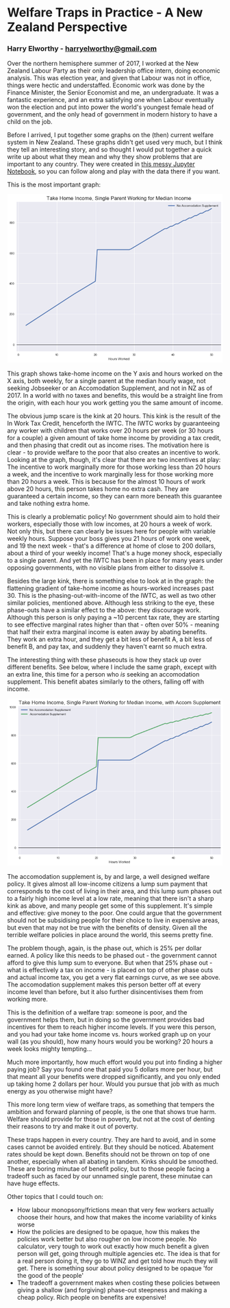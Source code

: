 # Welfare Traps in Practice - A New Zealand Perspective
### Harry Elworthy - harryelworthy@gmail.com

Over the northern hemisphere summer of 2017, I worked at the New Zealand Labour Party as their only leadership office intern, doing economic analysis. This was election year, and given that Labour was not in office, things were hectic and understaffed. Economic work was done by the Finance Minister, the Senior Economist and me, an undergraduate. It was a fantastic experience, and an extra satisfying one when Labour eventually won the election and put into power the world's youngest female head of government, and the only head of government in modern history to have a child on the job.

Before I arrived, I put together some graphs on the (then) current welfare system in New Zealand. These graphs didn't get used very much, but I think they tell an interesting story, and so thought I would put together a quick write up about what they mean and why they show problems that are important to any country. They were created in [this messy Jupyter Notebook](WorkingForFamilies.ipynb), so you can follow along and play with the data there if you want.

This is the most important graph:

![Figure 1](https://github.com/harryelworthy/Labour-Welfare-Work/blob/master/Take%20Home%20Income%2C%20Single%20Parent%20Working%20for%20Median%20Income.png)

This graph shows take-home income on the Y axis and hours worked on the X axis, both weekly, for a single parent at the median hourly wage, not seeking Jobseeker or an Accomodation Supplement, and not in NZ as of 2017. In a world with no taxes and benefits, this would be a straight line from the origin, with each hour you work getting you the same amount of income.

The obvious jump scare is the kink at 20 hours. This kink is the result of the In Work Tax Credit, henceforth the IWTC. The IWTC works by guaranteeing any worker with children that works over 20 hours per week (or 30 hours for a couple) a given amount of take home income by providing a tax credit, and then phasing that credit out as income rises. The motivation here is clear - to provide welfare to the poor that also creates an incentive to work. Looking at the graph, though, it's clear that there are two incentives at play: The incentive to work marginally more for those working less than 20 hours a week, and the incentive to work marginally less for those working more than 20 hours a week. This is because for the almost 10 hours of work above 20 hours, this person takes home no extra cash. They are guaranteed a certain income, so they can earn more beneath this guarantee and take nothing extra home. 

This is clearly a problematic policy! No government should aim to hold their workers, especially those with low incomes, at 20 hours a week of work. Not only this, but there can clearly be issues here for people with variable weekly hours. Suppose your boss gives you 21 hours of work one week, and 19 the next week - that's a difference at home of close to 200 dollars, about a third of your weekly income! That's a huge money shock, especially to a single parent. And yet the IWTC has been in place for many years under opposing governments, with no visible plans from either to dissolve it. 

Besides the large kink, there is something else to look at in the graph: the flattening gradient of take-home income as hours-worked increases past 30. This is the phasing-out-with-income of the IWTC, as well as two other similar policies, mentioned above. Although less striking to the eye, these phase-outs have a similar effect to the above: they discourage work. Although this person is only paying a ~10 percent tax rate, they are starting to see effective marginal rates higher than that - often over 50% - meaning that half their extra marginal income is eaten away by abating benefits. They work an extra hour, and they get a bit less of benefit A, a bit less of benefit B, and pay tax, and suddenly they haven't earnt so much extra.

The interesting thing with these phaseouts is how they stack up over different benefits. See below, where I include the same graph, except with an extra line, this time for a person who *is* seeking an accomodation supplement. This benefit abates similarly to the others, falling off with income.

![Figure 2](https://github.com/harryelworthy/Labour-Welfare-Work/blob/master/Take%20Home%20Income%2C%20Single%20Parent%20Working%20for%20Median%20Income%2C%20with%20Accom%20Supplement.png)

The accomodation supplement is, by and large, a well designed welfare policy. It gives almost all low-income citizens a lump sum payment that corresponds to the cost of living in their area, and this lump sum phases out to a fairly high income level at a low rate, meaning that there isn't a sharp kink as above, and many people get some of this supplement. It's simple and effective: give money to the poor. One could argue that the government should not be subsidising people for their choice to live in expensive areas, but even that may not be true with the benefits of density. Given all the terrible welfare policies in place around the world, this seems pretty fine.

The problem though, again, is the phase out, which is 25% per dollar earned. A policy like this needs to be phased out - the government cannot afford to give this lump sum to everyone. But when that 25% phase out - what is effectively a tax on income - is placed on top of other phase outs and actual income tax, you get a very flat earnings curve, as we see above. The accomodation supplement makes this person better off at every income level than before, but it also further disincentivises them from working more.

This is the definition of a welfare trap: someone is poor, and the government helps them, but in doing so the government provides bad incentives for them to reach higher income levels. If you were this person, and you had your take home income vs. hours worked graph up on your wall (as you should), how many hours would you be working? 20 hours a week looks mighty tempting...

Much more importantly, how much effort would you put into finding a higher paying job? Say you found one that paid you 5 dollars more per hour, but that meant all your benefits were dropped significantly, and you only ended up taking home 2 dollars per hour. Would you pursue that job with as much energy as you otherwise might have?

This more long term view of welfare traps, as something that tempers the ambition and forward planning of people, is the one that shows true harm. Welfare should provide for those in poverty, but not at the cost of denting their reasons to try and make it out of poverty.

These traps happen in every country. They are hard to avoid, and in some cases cannot be avoided entirely. But they should be noticed. Abatement rates should be kept down. Benefits should not be thrown on top of one another, especially when all abating in tandem. Kinks should be smoothed. These are boring minutae of benefit policy, but to those people facing a tradeoff such as faced by our unnamed single parent, these minutae can have huge effects.



Other topics that I could touch on:
* How labour monopsony/frictions mean that very few workers actually choose their hours, and how that makes the income variability of kinks worse
* How the policies are designed to be opaque, how this makes the policies work better but also rougher on low income people. No calculator, very tough to work out exactly how much benefit a given person will get, going through multiple agencies etc. The idea is that for a real person doing it, they go to WINZ and get told how much they will get. There is something sour about policy designed to be opaque 'for the good of the people'
* The tradeoff a government makes when costing these policies between giving a shallow (and forgiving) phase-out steepness and making a cheap policy. Rich people on benefits are expensive! 